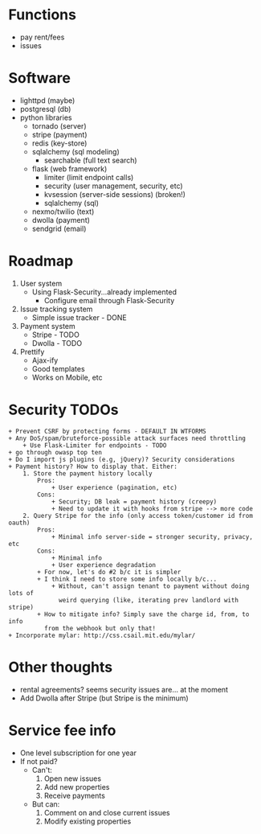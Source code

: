 # Functions
* pay rent/fees
* issues

# Software
* lighttpd (maybe)
* postgresql (db)
* python libraries
    + tornado (server)
    + stripe (payment)
    + redis (key-store)
    + sqlalchemy (sql modeling)
        + searchable (full text search)
    + flask (web framework)
        + limiter (limit endpoint calls)
        + security (user management, security, etc)
        + kvsession (server-side sessions) (broken!)
        + sqlalchemy (sql)
    + nexmo/twilio (text)
    + dwolla (payment)
    + sendgrid (email)

# Roadmap
1. User system
    + Using Flask-Security...already implemented
        + Configure email through Flask-Security
2. Issue tracking system
    + Simple issue tracker - DONE
3. Payment system
    + Stripe - TODO
    + Dwolla - TODO
4. Prettify
    + Ajax-ify
    + Good templates
    + Works on Mobile, etc

# Security TODOs
    + Prevent CSRF by protecting forms - DEFAULT IN WTFORMS
    + Any DoS/spam/bruteforce-possible attack surfaces need throttling
        + Use Flask-Limiter for endpoints - TODO
    + go through owasp top ten
    + Do I import js plugins (e.g, jQuery)? Security considerations
    + Payment history? How to display that. Either:
        1. Store the payment history locally 
            Pros:
                + User experience (pagination, etc)
            Cons:
                + Security; DB leak = payment history (creepy)
                + Need to update it with hooks from stripe --> more code
        2. Query Stripe for the info (only access token/customer id from oauth)
            Pros:
                + Minimal info server-side = stronger security, privacy, etc
            Cons:
                + Minimal info
                + User experience degradation
            + For now, let's do #2 b/c it is simpler
            + I think I need to store some info locally b/c...
                + Without, can't assign tenant to payment without doing lots of
                  weird querying (like, iterating prev landlord with stripe)
            + How to mitigate info? Simply save the charge id, from, to info
              from the webhook but only that!
    + Incorporate mylar: http://css.csail.mit.edu/mylar/

# Other thoughts
+ rental agreements? seems security issues are... at the moment
+ Add Dwolla after Stripe (but Stripe is the minimum)

# Service fee info
+ One level subscription for one year
+ If not paid?
    + Can't:
        1. Open new issues
        2. Add new properties
        3. Receive payments
    + But can:
        1. Comment on and close current issues
        2. Modify existing properties
